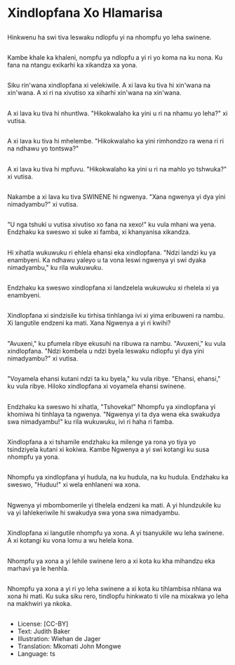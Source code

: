 # Xindlopfana Xo Hlamarisa

##
Hinkwenu ha swi tiva leswaku ndlopfu yi na nhompfu yo leha swinene.

##
Kambe khale ka khaleni, nompfu ya ndlopfu a yi ri yo koma na ku nona. Ku fana na ntangu exikarhi ka xikandza xa yona.

##
Siku rin'wana xindlopfana xi velekiwile. A xi lava ku tiva hi xin'wana na xin'wana. A xi ri na xivutiso xa xiharhi xin'wana na xin'wana.

##
A xi lava ku tiva hi nhuntlwa. "Hikokwalaho ka yini u ri na nhamu yo leha?" xi vutisa.

##
A xi lava ku tiva hi mhelembe. "Hikokwalaho ka yini rimhondzo ra wena ri ri na ndhawu yo tontswa?"

##
A xi lava ku tiva hi mpfuvu. "Hikokwalaho ka yini u ri na mahlo yo tshwuka?" xi vutisa.

##
Nakambe a xi lava ku tiva SWINENE hi ngwenya. "Xana ngwenya yi dya yini nimadyambu?" xi vutisa.

##
"U nga tshuki u vutisa xivutiso xo fana na xexo!" ku vula mhani wa yena. Endzhaku ka sweswo xi suke xi famba, xi khanyanisa xikandza.

##
Hi xihatla wukuwuku ri ehlela ehansi eka xindlopfana. "Ndzi landzi ku ya enambyeni. Ka ndhawu yaleyo u ta vona leswi ngwenya yi swi dyaka nimadyambu," ku rila wukuwuku.

##
Endzhaku ka sweswo xindlopfana xi landzelela wukuwuku xi rhelela xi ya enambyeni.

##
Xindlopfana xi sindzisile ku tirhisa tinhlanga ivi xi yima eribuweni ra nambu. Xi langutile endzeni ka mati. Xana Ngwenya a yi ri kwihi?

##
"Avuxeni," ku pfumela ribye ekusuhi na ribuwa ra nambu. "Avuxeni," ku vula xindlopfana. "Ndzi kombela u ndzi byela leswaku ndlopfu yi dya yini nimadyambu?" xi vutisa.

##
"Voyamela ehansi kutani ndzi ta ku byela," ku vula ribye. "Ehansi, ehansi," ku vula ribye. Hiloko xindlopfana xi voyamela ehansi swinene.

##
Endzhaku ka sweswo hi xihatla, "Tshoveka!" Nhompfu ya xindlopfana yi khomiwa hi tinhlaya ta ngwenya. "Ngwenya yi ta dya wena eka swakudya swa nimadyambu!" ku rila wukuwuku, ivi ri haha ri famba.

##
Xindlopfana a xi tshamile endzhaku ka milenge ya rona yo tiya yo tsindziyela kutani xi kokiwa. Kambe Ngwenya a yi swi kotangi ku susa nhompfu ya yona.

##
Nhompfu ya xindlopfana yi hudula, na ku hudula, na ku hudula. Endzhaku ka sweswo, "Huduu!" xi wela enhlaneni wa xona.

##
Ngwenya yi mbombomerile yi tlhelela endzeni ka mati. A yi hlundzukile ku va yi lahlekeriwile hi swakudya swa yona swa nimadyambu.

##
Xindlopfana xi langutile nhompfu ya xona. A yi tsanyukile wu leha swinene. A xi kotangi ku vona lomu a wu helela kona.

##
Nhompfu ya xona a yi lehile swinene lero a xi kota ku kha mihandzu eka marhavi ya le henhla.

##
Nhompfu ya xona a yi ri yo leha swinene a xi kota ku tihlambisa nhlana wa xona hi mati. Ku suka siku rero, tindlopfu hinkwato ti vile na mixakwa yo leha na makhwiri ya nkoka.

##
* License: [CC-BY]
* Text: Judith Baker
* Illustration: Wiehan de Jager
* Translation: Mkomati John Mongwe
* Language: ts
